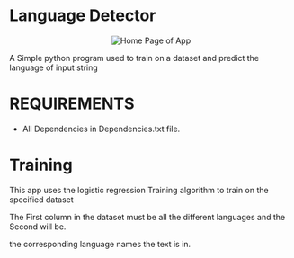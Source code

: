 # Language Detector

<p align = "center">
  <img title="Home" alt="Home Page of App" src="https://user-images.githubusercontent.com/113833707/219943138-089d05ae-53df-4696-8d2a-7b01eb386954.png">
 </p>

 
A Simple python program used to train on a dataset and predict the language of input string

# REQUIREMENTS
* All Dependencies in Dependencies.txt file.  




# Training
This app uses the logistic regression Training algorithm to train on the specified dataset  

The First column in the dataset must be all the different languages and the Second will be.  

the corresponding language names the text is in.

